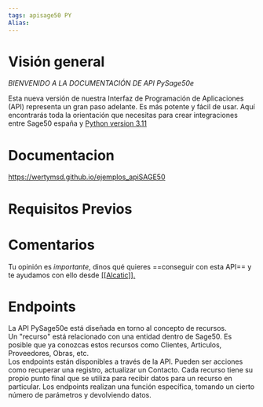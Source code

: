 ```yaml
---
tags: apisage50 PY
Alias: 
---
```

# Visión general

*BIENVENIDO A LA DOCUMENTACIÓN DE API PySage50e*

Esta nueva versión de nuestra Interfaz de Programación de Aplicaciones (API) representa un gran paso adelante. Es más potente y fácil de usar. Aquí encontrarás toda la orientación que necesitas para crear integraciones entre Sage50 españa y [Python version 3.11 ](https://www.python.org/downloads/release/python-3110/)  

# Documentacion

https://wertymsd.github.io/ejemplos_apiSAGE50

# Requisitos Previos



# Comentarios
Tu opinión es *importante*, dinos qué quieres ==conseguir con esta API== y te ayudamos con ello desde [[[Alcatic]].](https://alcatic.es/)


# Endpoints  
La API PySage50e está diseñada en torno al concepto de recursos.  
Un "recurso" está relacionado con una entidad dentro de Sage50.
Es posible que ya conozcas estos recursos como Clientes, Articulos, Proveedores, Obras, etc.  
Los endpoints están disponibles a través de la API. 
Pueden ser acciones como recuperar una registro, actualizar un Contacto. Cada recurso tiene su propio punto final que se utiliza para recibir datos para un recurso en particular. 
Los endpoints realizan una función específica, tomando un cierto número de parámetros y devolviendo datos.  



